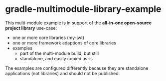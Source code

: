 # gradle-multimodule-library-example
This multi-module example is in support of the __all-in-one open-source project library__ use-case:
  
  * one or more core libraries (my-jwt)
  * one or more framework adaptions of core libraries
  * examples 
    * part of the multi-module build, but still
    * standalone, and easily copied as-is

The examples are configured differently because they are standalone applications (not libraries) and should not be published.
